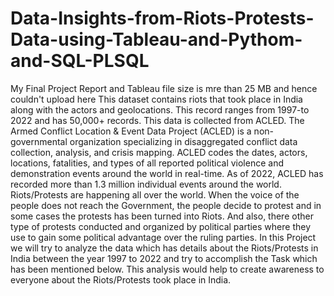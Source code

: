 # Data-Insights-from-Riots-Protests-Data-using-Tableau-and-Pythom-and-SQL-PLSQL
My Final Project Report and Tableau file size is mre than 25 MB and hence couldn't upload here 
This dataset contains riots that took place in India along with the actors and geolocations. This record ranges from 1997-to 2022 and has 50,000+ records. This data is collected from ACLED. The Armed Conflict Location &amp; Event Data Project (ACLED) is a non-governmental organization specializing in disaggregated conflict data collection, analysis, and crisis mapping. ACLED codes the dates, actors, locations, fatalities, and types of all reported political violence and demonstration events around the world in real-time. As of 2022, ACLED has recorded more than 1.3 million individual events around the world.  Riots/Protests are happening all over the world. When the voice of the people does not reach the Government, the people decide to protest and in some cases the protests has been turned into Riots. And also, there other type of protests conducted and organized by political parties where they use to gain some political advantage over the ruling parties. In this Project we will try to analyze the data which has details about the Riots/Protests in India between the year 1997 to 2022 and try to accomplish the Task which has been mentioned below.  This analysis would help to create awareness to everyone about the Riots/Protests took place in India.
